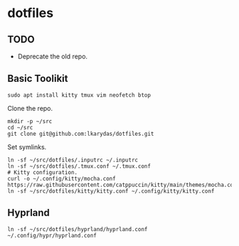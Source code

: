# dotfiles

## TODO
 - Deprecate the old repo. 

## Basic Toolikit

```shell
sudo apt install kitty tmux vim neofetch btop
```
Clone the repo.

```shell
mkdir -p ~/src
cd ~/src
git clone git@github.com:lkarydas/dotfiles.git
```

Set symlinks.

```shell
ln -sf ~/src/dotfiles/.inputrc ~/.inputrc
ln -sf ~/src/dotfiles/.tmux.conf ~/.tmux.conf
# Kitty configuration.
curl -o ~/.config/kitty/mocha.conf https://raw.githubusercontent.com/catppuccin/kitty/main/themes/mocha.conf
ln -sf ~/src/dotfiles/kitty/kitty.conf ~/.config/kitty/kitty.conf
```

## Hyprland

```shell
ln -sf ~/src/dotfiles/hyprland/hyprland.conf ~/.config/hypr/hyprland.conf
```
